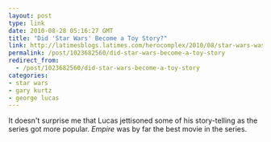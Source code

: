 ```yaml
---
layout: post
type: link
date: 2010-08-28 05:16:27 GMT
title: "Did 'Star Wars' Become a Toy Story?"
link: http://latimesblogs.latimes.com/herocomplex/2010/08/star-wars-was-born-a-long-time-ago-but-not-all-that-far-far-away-in-1972-filmmakers-george-lucas-and-gary-kurtz-wer.html
permalink: /post/1023682560/did-star-wars-become-a-toy-story
redirect_from: 
  - /post/1023682560/did-star-wars-become-a-toy-story
categories:
- star wars
- gary kurtz
- george lucas
---
```

It doesn't surprise me that Lucas jettisoned some of his story-telling as the series got more popular. <i>Empire</i> was by far the best movie in the series.